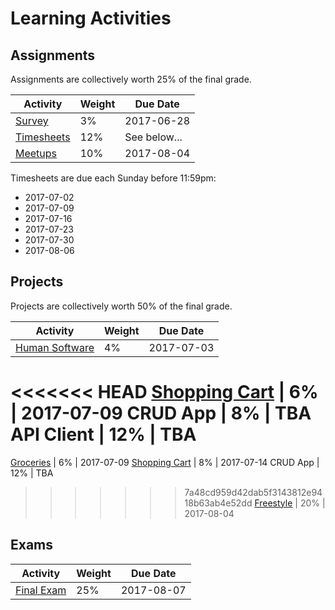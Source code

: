 # Learning Activities

## Assignments

Assignments are collectively worth 25% of the final grade.

Activity | Weight | Due Date
--- | --- | ---
[Survey](/assignments/survey/assignment.md) | 3% | 2017-06-28
[Timesheets](/assignments/timesheets/assignment.md) | 12% | See below...
[Meetups](/assignments/meetups/assignment.md) | 10% | 2017-08-04

Timesheets are due each Sunday before 11:59pm:

  + 2017-07-02
  + 2017-07-09
  + 2017-07-16
  + 2017-07-23
  + 2017-07-30
  + 2017-08-06

## Projects

Projects are collectively worth 50% of the final grade.

Activity | Weight | Due Date
--- | --- | ---
[Human Software](/projects/human-software/project.md) | 4% | 2017-07-03
<<<<<<< HEAD
[Shopping Cart](/projects/shopping-cart/project.md) | 6% | 2017-07-09
CRUD App | 8% | TBA
API Client | 12% | TBA
=======
[Groceries](/projects/groceries/project.md) | 6% | 2017-07-09
[Shopping Cart](/projects/shopping-cart/project.md) | 8% | 2017-07-14
CRUD App | 12% | TBA
>>>>>>> 7a48cd959d42dab5f3143812e9418b63ab4e52dd
[Freestyle](/projects/freestyle/project.md) | 20% | 2017-08-04

## Exams

Activity | Weight | Due Date
--- | --- | ---
[Final Exam](/exams/final/exam.md) | 25% | 2017-08-07
